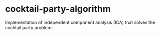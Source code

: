 # cocktail-party-algorithm
Implementation of independent component analysis (ICA) that solves the cocktail party problem.
